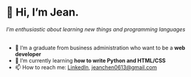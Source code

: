# 👋 Hi, I’m Jean.
###### I’m enthusiastic about learning new things and programming languages

- 👀 I’m a graduate from business administration who want to be a **web developer**
- 🌱 I’m currently learning **how to write Python and HTML/CSS**
- 📫 How to reach me: [LinkedIn](https://www.linkedin.com/in/jen-chen-4b512a18b/), jeanchen0613@gmail.com

<!---
jenchen-dev/jenchen-dev is a ✨ special ✨ repository because its `README.md` (this file) appears on your GitHub profile.
You can click the Preview link to take a look at your changes.
--->
